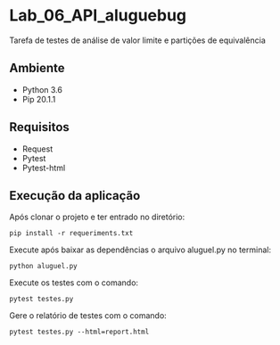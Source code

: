 # Lab_06_API_aluguebug

Tarefa de testes de análise de valor limite e partições de equivalência

## Ambiente
- Python 3.6
- Pip 20.1.1

## Requisitos
- Request
- Pytest
- Pytest-html

## Execução da aplicação

Após clonar o projeto e ter entrado no diretório:
```
pip install -r requeriments.txt
```
Execute após baixar as dependências o arquivo aluguel.py no terminal:
```
python aluguel.py
```
Execute os testes com o comando:
```
pytest testes.py
```
Gere o relatório de testes com o comando:
```
pytest testes.py --html=report.html
```
